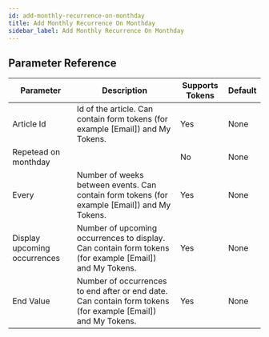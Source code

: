 ```yaml
---
id: add-monthly-recurrence-on-monthday
title: Add Monthly Recurrence On Monthday
sidebar_label: Add Monthly Recurrence On Monthday
---
```





## Parameter Reference
| Parameter | Description | Supports Tokens | Default |
| -- | -- | -- | -- |
| Article Id | Id of the article. Can contain form tokens (for example [Email]) and My Tokens. | Yes | None |
| Repetead on monthday |  | No | None |
| Every | Number of weeks between events. Can contain form tokens (for example [Email]) and My Tokens. | Yes | None |
| Display upcoming occurrences | Number of upcoming occurrences to display. Can contain form tokens (for example [Email]) and My Tokens. | Yes | None |
| End Value | Number of occurrences to end after or end date. Can contain form tokens (for example [Email]) and My Tokens. | Yes | None |
